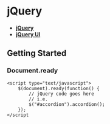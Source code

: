 # jQuery

- **<a href="https://jquery.com/" target="_blank">jQuery</a>**
- **<a href="http://jqueryui.com/" target="_blank">jQuery UI</a>**

## Getting Started

### Document.ready

	<script type="text/javascript">
		$(document).ready(function() {
			// jQuery code goes here
			// i.e.
			$("#accordion").accordion();
		});
	</script